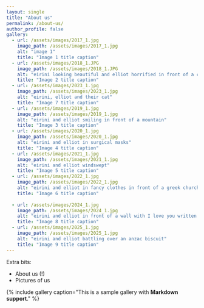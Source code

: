 ```yaml
---
layout: single
title: "About us"
permalink: /about-us/
author_profile: false
gallery:
  - url: /assets/images/2017_1.jpg
    image_path: /assets/images/2017_1.jpg
    alt: "image 1"
    title: "Image 1 title caption"
  - url: /assets/images/2018_1.JPG
    image_path: /assets/images/2018_1.JPG
    alt: "eirini looking beautiful and elliot horrified in front of a communist building"
    title: "Image 2 title caption"
  - url: /assets/images/2023_1.jpg
    image_path: /assets/images/2023_1.jpg
    alt: "eirini, elliot and their cat"
    title: "Image 7 title caption"   
  - url: /assets/images/2019_1.jpg
    image_path: /assets/images/2019_1.jpg
    alt: "eirini and elliot smiling in front of a mountain"
    title: "Image 3 title caption"
  - url: /assets/images/2020_1.jpg
    image_path: /assets/images/2020_1.jpg
    alt: "eirini and elliot in surgical masks"
    title: "Image 4 title caption"
  - url: /assets/images/2021_1.jpg
    image_path: /assets/images/2021_1.jpg
    alt: "eirini and elliot windswept"
    title: "Image 5 title caption"
  - url: /assets/images/2022_1.jpg
    image_path: /assets/images/2022_1.jpg
    alt: "eirini and elliot in fancy clothes in front of a greek church"
    title: "Image 6 title caption"    
 
  - url: /assets/images/2024_1.jpg
    image_path: /assets/images/2024_1.jpg
    alt: "eirini and elliot in front of a wall with I love you written on it"
    title: "Image 8 title caption"
  - url: /assets/images/2025_1.jpg
    image_path: /assets/images/2025_1.jpg
    alt: "eirini and elliot battling over an anzac biscuit"
    title: "Image 9 title caption" 
---
```


Extra bits:
+ About us (!)
+ Pictures of us

{% include gallery caption="This is a sample gallery with **Markdown support**." %}


